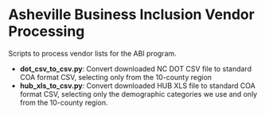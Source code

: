 # Asheville Business Inclusion Vendor Processing
Scripts to process vendor lists for the ABI program.

 - __dot_csv_to_csv.py__: Convert downloaded NC DOT CSV file to standard COA format CSV, selecting only from the 10-county region
 - __hub_xls_to_csv.py__: Convert downloaded HUB XLS file to standard COA format CSV, selecting only the demographic categories we use and only from the 10-county region.


